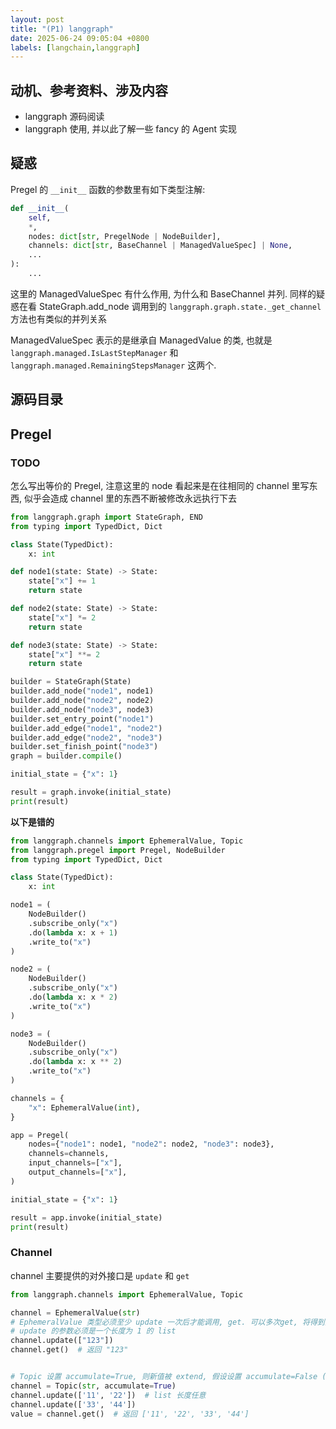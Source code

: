 ```yaml
---
layout: post
title: "(P1) langgraph"
date: 2025-06-24 09:05:04 +0800
labels: [langchain,langgraph]
---
```


## 动机、参考资料、涉及内容

- langgraph 源码阅读
- langgraph 使用, 并以此了解一些 fancy 的 Agent 实现

## 疑惑

Pregel 的 `__init__` 函数的参数里有如下类型注解:

```python
def __init__(
    self,
    *,
    nodes: dict[str, PregelNode | NodeBuilder],
    channels: dict[str, BaseChannel | ManagedValueSpec] | None,
    ...
):
    ...
```

这里的 ManagedValueSpec 有什么作用, 为什么和 BaseChannel 并列. 同样的疑惑在看 StateGraph.add_node 调用到的 `langgraph.graph.state._get_channel` 方法也有类似的并列关系

ManagedValueSpec 表示的是继承自 ManagedValue 的类, 也就是 `langgraph.managed.IsLastStepManager` 和 `langgraph.managed.RemainingStepsManager` 这两个.

## 源码目录

## Pregel

### TODO

怎么写出等价的 Pregel, 注意这里的 node 看起来是在往相同的 channel 里写东西, 似乎会造成 channel 里的东西不断被修改永远执行下去

```python
from langgraph.graph import StateGraph, END
from typing import TypedDict, Dict

class State(TypedDict):
    x: int

def node1(state: State) -> State:
    state["x"] += 1
    return state

def node2(state: State) -> State:
    state["x"] *= 2
    return state

def node3(state: State) -> State:
    state["x"] **= 2
    return state

builder = StateGraph(State)
builder.add_node("node1", node1)
builder.add_node("node2", node2)
builder.add_node("node3", node3)
builder.set_entry_point("node1")
builder.add_edge("node1", "node2")
builder.add_edge("node2", "node3")
builder.set_finish_point("node3")
graph = builder.compile()

initial_state = {"x": 1}

result = graph.invoke(initial_state)
print(result)
```

**以下是错的**

```python
from langgraph.channels import EphemeralValue, Topic
from langgraph.pregel import Pregel, NodeBuilder
from typing import TypedDict, Dict

class State(TypedDict):
    x: int

node1 = (
    NodeBuilder()
    .subscribe_only("x")
    .do(lambda x: x + 1)
    .write_to("x")
)

node2 = (
    NodeBuilder()
    .subscribe_only("x")
    .do(lambda x: x * 2)
    .write_to("x")
)

node3 = (
    NodeBuilder()
    .subscribe_only("x")
    .do(lambda x: x ** 2)
    .write_to("x")
)

channels = {
    "x": EphemeralValue(int),
}

app = Pregel(
    nodes={"node1": node1, "node2": node2, "node3": node3},
    channels=channels,
    input_channels=["x"],
    output_channels=["x"],
)

initial_state = {"x": 1}

result = app.invoke(initial_state)
print(result)
```

### Channel

channel 主要提供的对外接口是 `update` 和 `get`

```python
from langgraph.channels import EphemeralValue, Topic

channel = EphemeralValue(str)
# EphemeralValue 类型必须至少 update 一次后才能调用, get. 可以多次get, 将得到同样的结果’
# update 的参数必须是一个长度为 1 的 list
channel.update(["123"])
channel.get()  # 返回 "123"


# Topic 设置 accumulate=True, 则新值被 extend, 假设设置 accumulate=False (默认值), 则新值直接覆盖旧值
channel = Topic(str, accumulate=True)
channel.update(['11', '22'])  # list 长度任意
channel.update(['33', '44'])
value = channel.get()  # 返回 ['11', '22', '33', '44']
```

